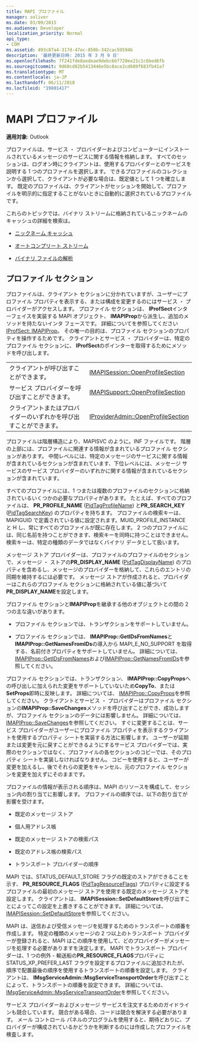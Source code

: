 ```yaml
---
title: MAPI プロファイル
manager: soliver
ms.date: 03/09/2015
ms.audience: Developer
localization_priority: Normal
api_type:
- COM
ms.assetid: 493c87a4-317d-47ec-850b-342cac59594b
description: '最終更新日時: 2015 年 3 月 9 日'
ms.openlocfilehash: 7f241fde8aedeae9debc66f728ee21c1c6bed6fb
ms.sourcegitcommit: 9d60cd82b5413446e5bc8ace2cd689f683fb41a7
ms.translationtype: MT
ms.contentlocale: ja-JP
ms.lasthandoff: 06/11/2018
ms.locfileid: "19801417"
---
```

# <a name="mapi-profiles"></a>MAPI プロファイル

  
  
**適用対象**: Outlook 
  
プロファイルは、サービス ・ プロバイダーおよびコンピューターにインストールされているメッセージのサービスに関する情報を格納します。 すべてのセッションは、ログオン時にクライアントは、使用するプロバイダーとのサービスを説明する 1 つのプロファイルを選択します。 できるプロファイルのコレクションから選択して、クライアントが必要な場合は、既定値として 1 つを確立します。 既定のプロファイルは、クライアントがセッションを開始して、プロファイルを明示的に指定することがないときに自動的に選択されているプロファイルです。
  
これらのトピックでは、バイナリ ストリームに格納されているニックネームのキャッシュの詳細を検索は。
  
- [ニックネーム キャッシュ](nickname-cache.md)
    
- [オートコンプリート ストリーム](autocomplete-stream.md)
    
- [バイナリ ファイルの解析](http://portalvhds6gyn3khqwmgzd.blob.core.windows.net/files/NK2/NK2WithBinaryExample.pdf)
    
## <a name="profile-sections"></a>プロファイル セクション

プロファイルは、クライアント セクションに分かれていますが、ユーザーにプロファイル プロパティを表示する、または構成を変更するのにはサービス ・ プロバイダーがアクセスします。 プロファイル セクションは、 **IProfSect**インターフェイスを実装する MAPI オブジェクト、 **IMAPIProp**から派生し、追加のメソッドを持たないインタ フェースです。 詳細についてを参照してください[IProfSect: IMAPIProp](iprofsectimapiprop.md)。 その唯一の目的は、プロファイル セクションのプロパティを操作するためです。 クライアントとサービス ・ プロバイダーは、特定のプロファイル セクションに、 **IProfSect**のポインターを取得するためにメソッドを呼び出します。 
  
|||
|:-----|:-----|
|クライアントが呼び出すことができます。  <br/> |[IMAPISession::OpenProfileSection](imapisession-openprofilesection.md) <br/> |
|サービス プロバイダーを呼び出すことができます。  <br/> |[IMAPISupport::OpenProfileSection](imapisupport-openprofilesection.md) <br/> |
|クライアントまたはプロバイダーのいずれかを呼び出すことができます。  <br/> |[IProviderAdmin::OpenProfileSection](iprovideradmin-openprofilesection.md) <br/> |
   
プロファイルは階層構造により、MAPISVC のように。INF ファイルです。 階層の上部には、プロファイルに関連する情報が含まれているプロファイル セクションがあります。 中間レベルには、特定のメッセージのサービスに関する情報が含まれているセクションが含まれています、下位レベルには、メッセージ サービスのサービス プロバイダーのいずれかに関する情報が含まれているセクションが含まれています。 
  
すべてのプロファイルには、1 つまたは複数のプロファイルのセクションに格納されているいくつかの必要なプロパティがあります。 たとえば、すべてのプロファイルは、 **PR_PROFILE_NAME** ([PidTagProfileName](pidtagprofilename-canonical-property.md)) と**PR_SEARCH_KEY** ([PidTagSearchKey](pidtagsearchkey-canonical-property.md)) のプロパティを持ちます。 プロファイルの検索キーは、MAPIGUID で定義されている値に設定されます。MUID_PROFILE_INSTANCE と H し、常にすべてのプロファイルが既に存在します。 2 つのプロファイルには、同じ名前を持つことができます、検索キーを同時に持つことはできません。 検索キーは、特定の種類のデータではなくバイナリ データとして扱います。
  
メッセージ ストア プロバイダーは、プロファイルのプロファイルのセクションで、メッセージ ・ ストアの**PR_DISPLAY_NAME** ([PidTagDisplayName](pidtagdisplayname-canonical-property.md)) のプロパティを含めるし、メッセージのプロバイダーを格納して、これらのエントリの同期を維持するには必要です。 メッセージ ストアが作成されると、プロバイダーはこれらのプロファイル セクションに格納されている値に基づいて**PR_DISPLAY_NAME**を設定します。 
  
プロファイル セクションと**IMAPIProp**を継承する他のオブジェクトとの間の 2 つの主な違いがあります。 
  
- プロファイル セクションでは、トランザクションをサポートしていません。
    
- プロファイル セクションでは、 **IMAPIProp::GetIDsFromNames**と**IMAPIProp::GetNamesFromIDs**の導入から MAPI_E_NO_SUPPORT を取得する、名前付きプロパティをサポートしていません。 詳細については、 [IMAPIProp::GetIDsFromNames](imapiprop-getidsfromnames.md)および[IMAPIProp::GetNamesFromIDs](imapiprop-getnamesfromids.md)を参照してください。
    
プロファイル セクションでは、トランザクション、 **IMAPIProp::CopyProps**への呼び出しに加えられた変更をサポートしていないため**CopyTo**、または**SetProps**即時に反映します。 詳細については、 [IMAPIProp::CopyProps](imapiprop-copyprops.md)を参照してください。 クライアントとサービス ・ プロバイダーはプロファイル セクションの**IMAPIProp::SaveChanges**メソッドを呼び出すことができ、成功しますが、プロファイル セクションのデータには影響しません。 詳細については、 [IMAPIProp::SaveChanges](imapiprop-savechanges.md)を参照してください。 すぐに変更することは、サービス プロバイダーがユーザーにプロファイル プロパティを表示するクライアントを使用するプロパティ シートを実装する方法に影響します。 ユーザーが延期または変更を元に戻すことができるようにするサービス プロバイダーでは、実際のセクションではなく、プロファイルの各セクションのコピーでは、そのプロパティ シートを実装しなければなりません。 コピーを使用すると、ユーザーが変更を加えるし、後でそれらの変更をキャンセル、元のプロファイル セクションを変更を加えずにそのままです。 
  
プロファイルの情報が表示される順序は、MAPI のリソースを構成して、セッション内の割り当てに影響します。 プロファイルの順序では、以下の割り当てが影響を受けます。
  
- 既定のメッセージ ストア
    
- 個人用アドレス帳
    
- 既定のメッセージ ストアの検索パス
    
- 既定のアドレス帳の検索パス
    
- トランスポート プロバイダーの順序
    
MAPI では、STATUS_DEFAULT_STORE フラグの既定のストアができることを示す、 **PR_RESOURCE_FLAGS** ([PidTagResourceFlags](pidtagresourceflags-canonical-property.md)) プロパティに設定するプロファイルの最初のメッセージ ストアを使用する既定のメッセージ ストアを設定します。 クライアントは、 **IMAPISession::SetDefaultStore**を呼び出すことによってこの設定を上書きすることができます。 詳細については、 [IMAPISession::SetDefaultStore](imapisession-setdefaultstore.md)を参照してください。
  
MAPI は、送信および受信メッセージを処理するためのトランスポートの順番を作成します。 特定の種類のメッセージの 2 つ以上のトランスポート プロバイダーが登録されると、MAPI はこの順序を使用して、どのプロバイダーがメッセージを処理する必要がありますを決定します。 MAPI でトランスポート プロバイダーは、1 つの例外 - 輸送船の**PR_RESOURCE_FLAGS**プロパティに STATUS_XP_PREFER_LAST フラグを設定するプロファイルに追加されたが、順序で配置最後の順序を使用するトランスポートの順番を設定します。 クライアントは、 **IMsgServiceAdmin::MsgServiceTransportOrder**を呼び出すことによって、トランスポートの順番を設定できます。 詳細については、 [IMsgServiceAdmin::MsgServiceTransportOrder](imsgserviceadmin-msgservicetransportorder.md)を参照してください。
  
サービス プロバイダーおよびメッセージ サービスを注文するためのガイドラインも競合しています。 競合がある場合、コードは競合を解決する必要があります。 メール コントロール パネルのプログラムを使用すると、期待どおりに、プロバイダーが構成されているかどうかを判断するのには作成したプロファイルを検査します。
  

